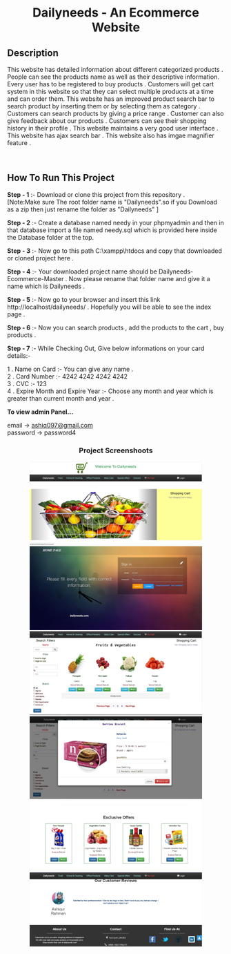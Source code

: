 <h1 align="center">Dailyneeds - An Ecommerce Website</h1>


Description
--
This website has detailed information about different categorized products . People can see the products name as well as their descriptive information. Every user has to be registered to buy products . Customers will get cart system in this website so that they can select multiple products at a time and can order them. This website has an improved product search bar to search product by inserting them or by selecting them as category . Customers can search products by giving a price range . Customer can also give feedback about our products . Customers can see their shopping history in their profile . This website maintains a very good user interface . This website has ajax search bar . This website also has imgae magnifier feature .

<br>

How To Run This Project
--
**Step - 1** :- Download or clone this project from this repository .<br>
[Note:Make sure The root folder name is "Dailyneeds".so if you Download as a zip then just rename the folder as "Dailyneeds" ]<br>

**Step - 2** :- Create a database named needy in your phpmyadmin and then in that database import a file named needy.sql which is provided here inside the Database folder at the top.

**Step - 3** :- Now go to this path C:\xampp\htdocs and copy that downloaded or cloned project here .

**Step - 4** :- Your downloaded project name should be Dailyneeds-Ecommerce-Master . Now please rename that folder name and give it a name which is Dailyneeds .

**Step - 5** :- Now go to your browser and insert this link http://localhost/dailyneeds/ . Hopefully you will be able to see the index page .

**Step - 6** :- Now you can search products , add the products to the cart , buy products .

**Step - 7** :- While Checking Out, Give below informations on your card details:- 

1 . Name on Card :- You can give any name .<br>
2 . Card Number :- 4242 4242 4242 4242 <br>
3 . CVC :- 123 <br>
4 . Expire Month and Expire Year :- Choose any month and year which is greater than current month and year .<br>

**To view admin Panel...** <br>

email    -> ashiq097@gmail.com<br>
password -> password4<br>
<h3 align="center">Project Screenshoots</h3>
<p align = center><img src="/screenshots/dal1.JPG" width="400" style="max-width:100%;"><img src="/screenshots/dal6.JPG" width="400" style="max-width:100%;">
<img src="/screenshots/dal4.JPG" width="400" style="max-width:100%;"><img src="/screenshots/dal5.JPG" width="400" style="max-width:100%;">
<img src="/screenshots/dal3.JPG" width="400" style="max-width:100%;"><img src="/screenshots/dal2.PNG" width="400" style="max-width:100%;"></p>
